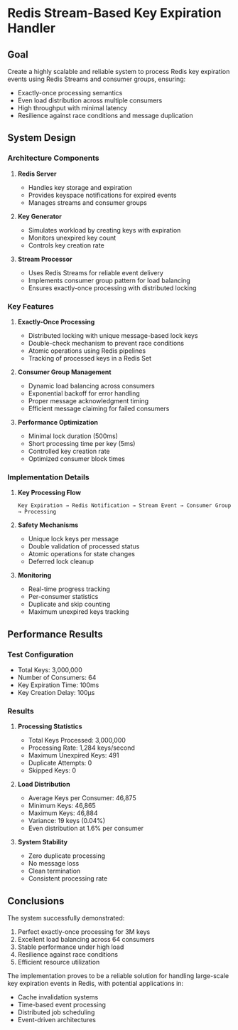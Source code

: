 # Redis Stream-Based Key Expiration Handler

## Goal
Create a highly scalable and reliable system to process Redis key expiration events using Redis Streams and consumer groups, ensuring:
- Exactly-once processing semantics
- Even load distribution across multiple consumers
- High throughput with minimal latency
- Resilience against race conditions and message duplication

## System Design

### Architecture Components

1. **Redis Server**
   - Handles key storage and expiration
   - Provides keyspace notifications for expired events
   - Manages streams and consumer groups

2. **Key Generator**
   - Simulates workload by creating keys with expiration
   - Monitors unexpired key count
   - Controls key creation rate

3. **Stream Processor**
   - Uses Redis Streams for reliable event delivery
   - Implements consumer group pattern for load balancing
   - Ensures exactly-once processing with distributed locking

### Key Features

1. **Exactly-Once Processing**
   - Distributed locking with unique message-based lock keys
   - Double-check mechanism to prevent race conditions
   - Atomic operations using Redis pipelines
   - Tracking of processed keys in a Redis Set

2. **Consumer Group Management**
   - Dynamic load balancing across consumers
   - Exponential backoff for error handling
   - Proper message acknowledgment timing
   - Efficient message claiming for failed consumers

3. **Performance Optimization**
   - Minimal lock duration (500ms)
   - Short processing time per key (5ms)
   - Controlled key creation rate
   - Optimized consumer block times

### Implementation Details

1. **Key Processing Flow**
   ```
   Key Expiration → Redis Notification → Stream Event → Consumer Group → Processing
   ```

2. **Safety Mechanisms**
   - Unique lock keys per message
   - Double validation of processed status
   - Atomic operations for state changes
   - Deferred lock cleanup

3. **Monitoring**
   - Real-time progress tracking
   - Per-consumer statistics
   - Duplicate and skip counting
   - Maximum unexpired keys tracking

## Performance Results

### Test Configuration
- Total Keys: 3,000,000
- Number of Consumers: 64
- Key Expiration Time: 100ms
- Key Creation Delay: 100µs

### Results

1. **Processing Statistics**
   - Total Keys Processed: 3,000,000
   - Processing Rate: 1,284 keys/second
   - Maximum Unexpired Keys: 491
   - Duplicate Attempts: 0
   - Skipped Keys: 0

2. **Load Distribution**
   - Average Keys per Consumer: 46,875
   - Minimum Keys: 46,865
   - Maximum Keys: 46,884
   - Variance: 19 keys (0.04%)
   - Even distribution at 1.6% per consumer

3. **System Stability**
   - Zero duplicate processing
   - No message loss
   - Clean termination
   - Consistent processing rate

## Conclusions

The system successfully demonstrated:
1. Perfect exactly-once processing for 3M keys
2. Excellent load balancing across 64 consumers
3. Stable performance under high load
4. Resilience against race conditions
5. Efficient resource utilization

The implementation proves to be a reliable solution for handling large-scale key expiration events in Redis, with potential applications in:
- Cache invalidation systems
- Time-based event processing
- Distributed job scheduling
- Event-driven architectures 